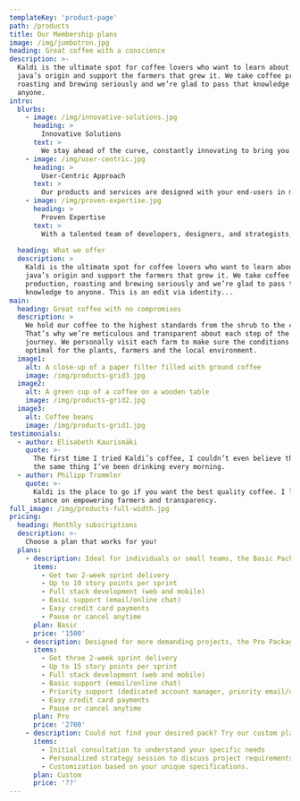 ```yaml
---
templateKey: 'product-page'
path: /products
title: Our Membership plans
image: /img/jumbotron.jpg
heading: Great coffee with a conscience
description: >-
  Kaldi is the ultimate spot for coffee lovers who want to learn about their
  java’s origin and support the farmers that grew it. We take coffee production,
  roasting and brewing seriously and we’re glad to pass that knowledge to
  anyone.
intro:
  blurbs:
    - image: /img/innovative-solutions.jpg
      heading: >
        Innovative Solutions
      text: >
        We stay ahead of the curve, constantly innovating to bring you the latest in digital technology.
    - image: /img/user-centric.jpg
      heading: >
        User-Centric Approach
      text: >
        Our products and services are designed with your end-users in mind, ensuring a seamless and enjoyable experience.
    - image: /img/proven-expertise.jpg
      heading: >
        Proven Expertise
      text: >
        With a talented team of developers, designers, and strategists, we have the expertise to bring your digital vision to life.
        
  heading: What we offer
  description: >
    Kaldi is the ultimate spot for coffee lovers who want to learn about their
    java’s origin and support the farmers that grew it. We take coffee
    production, roasting and brewing seriously and we’re glad to pass that
    knowledge to anyone. This is an edit via identity...
main:
  heading: Great coffee with no compromises
  description: >
    We hold our coffee to the highest standards from the shrub to the cup.
    That’s why we’re meticulous and transparent about each step of the coffee’s
    journey. We personally visit each farm to make sure the conditions are
    optimal for the plants, farmers and the local environment.
  image1:
    alt: A close-up of a paper filter filled with ground coffee
    image: /img/products-grid3.jpg
  image2:
    alt: A green cup of a coffee on a wooden table
    image: /img/products-grid2.jpg
  image3:
    alt: Coffee beans
    image: /img/products-grid1.jpg
testimonials:
  - author: Elisabeth Kaurismäki
    quote: >-
      The first time I tried Kaldi’s coffee, I couldn’t even believe that was
      the same thing I’ve been drinking every morning.
  - author: Philipp Trommler
    quote: >-
      Kaldi is the place to go if you want the best quality coffee. I love their
      stance on empowering farmers and transparency.
full_image: /img/products-full-width.jpg
pricing:
  heading: Monthly subscriptions
  description: >-
    Choose a plan that works for you!
  plans:
    - description: Ideal for individuals or small teams, the Basic Package offers full stack development services with a focus on web and mobile applications.
      items:
        - Get two 2-week sprint delivery
        - Up to 10 story points per sprint
        - Full stack development (web and mobile)
        - Basic support (email/online chat)
        - Easy credit card payments
        - Pause or cancel anytime
      plan: Basic
      price: '1500'
    - description: Designed for more demanding projects, the Pro Package delivers faster and longer  full stack development services.
      items:
        - Get three 2-week sprint delivery
        - Up to 15 story points per sprint
        - Full stack development (web and mobile)
        - Basic support (email/online chat)
        - Priority support (dedicated account manager, priority email/online chat support)
        - Easy credit card payments
        - Pause or cancel anytime
      plan: Pro
      price: '2700'
    - description: Could not find your desired pack? Try our custom plan
      items:
        - Initial consultation to understand your specific needs
        - Personalized strategy session to discuss project requirements
        - Customization based on your unique specifications.
      plan: Custom
      price: '??'
---
```

